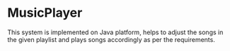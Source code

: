 # MusicPlayer
This system is implemented on Java platform, helps to adjust the songs in the given playlist and plays songs accordingly as per the requirements.
